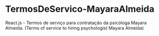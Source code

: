 # TermosDeServico-MayaraAlmeida
React.js - Termos de serviço para contratação da psicóloga Mayara Almeida. (Terms of service to hiring psychologist Mayara Almeida)
